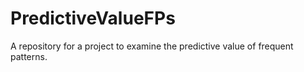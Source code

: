 # PredictiveValueFPs

A repository for a project to examine the predictive value of frequent patterns. 
